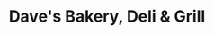 ---
title: "Dave's Bakery, Deli & Grill"
url: /independence/daves-bakery-deli-und-grill/
shop: Bäckerei
---